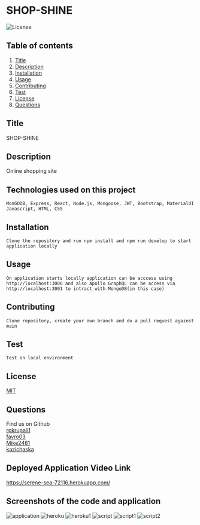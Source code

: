 # SHOP-SHINE

![License](https://img.shields.io/badge/License-MIT%20-yellow.svg)

## Table of contents
1. [Title](#title)
2. [Description](#description)
3. [Installation](#installation)
4. [Usage](#usage)
5. [Contributing](#contributing)
6. [Test](#test)
7. [License](#license)
8. [Questions](#questions)

## Title
SHOP-SHINE

## Description
Online shopping site

## Technologies used on this project

`MonGODB, Express, React, Node.js, Mongoose, JWT, Bootstrap, MaterialUI Javascript, HTML, CSS`

## Installation
`Clone the repository and run npm install and npm run develop to start application locally`

## Usage
`On application starts locally application can be acccess using http://localhost:3000 and also Apollo GraphQL can be access via http://localhost:3001 to intract with MongoDB(in this case)`

## Contributing
`Clone repository, create your own branch and do a pull request against main`

## Test
`Test on local environment`

## License
[MIT](https://gist.github.com/nicolasdao/a7adda51f2f185e8d2700e1573d8a633#mit-license)

## Questions
Find us on Github <br />
[rpkrupali1](https://github.com/rpkrupali1) <br/>
[favro03](https://github.com/favro03) <br />
[Mike2481](https://github.com/Mike2481) <br />
[kazichaska](https://github.com/kazichaska) <br />


## Deployed Application Video Link 
https://serene-sea-72116.herokuapp.com/ 

## Screenshots of the code and application
![application](./client/src/assets/images/readme/application.png)
![heroku](./client/src/assets/images/readme/heroku.png)
![heroku1](./client/src/assets/images/readme/heroku1.png)
![script](./client/src/assets/images/readme/script.png)
![script1](./client/src/assets/images/readme/script1.png)
![script2](./client/src/assets/images/readme/script2.png)
